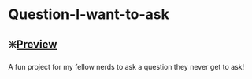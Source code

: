 # Question-I-want-to-ask
## ❇️[Preview](https://ashesbloom.github.io/Question-I-want-to-ask/)

A fun project for my fellow nerds to ask a question they never get to ask! 
